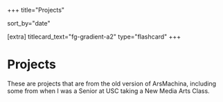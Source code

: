 +++
title="Projects"

sort_by="date"

[extra]
titlecard_text="fg-gradient-a2"
type="flashcard"
+++

# Projects

These are projects that are from the old version of ArsMachina, including some from when I was a Senior at USC taking a New Media Arts Class.